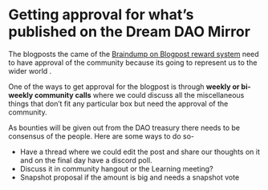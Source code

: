 # Getting approval for what’s published on the Dream DAO Mirror

The blogposts the came of the [Braindump on Blogpost reward system](../Braindump%20on%20Blogpost%20reward%20system%20f75f3d5a402e4bd39c8195e6670cffe9.md) need to have approval of the community because its going to represent us to the wider world .

One of the ways to get approval for the blogpost is through **weekly or bi-weekly community calls** where we could discuss all the miscellaneous things that don’t fit any particular box but need the approval of the community.

As bounties will be given out from the DAO treasury there needs to be consensus of the people. Here are some ways to do so-

- Have a thread where we could edit the post and share our thoughts on it and on the final day have a discord poll.
- Discuss it in community hangout or the Learning meeting?
- Snapshot proposal if the amount is big and needs a snapshot vote